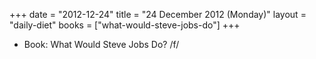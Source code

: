+++
date = "2012-12-24"
title = "24 December 2012 (Monday)"
layout = "daily-diet"
books = ["what-would-steve-jobs-do"]
+++


* Book: What Would Steve Jobs Do? /f/
